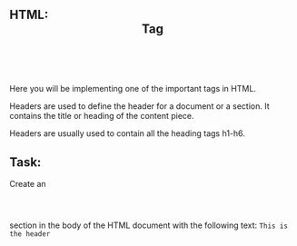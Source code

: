 ## HTML: <Header> Tag

Here you will be implementing one of the important tags in HTML.

Headers are used to define the header for a document or a section. It contains the title or heading of the content piece.

Headers are usually used to contain all the heading tags h1-h6.

## Task:

Create an <header> </header> section in the body of the HTML document with the following text: `This is the header`

